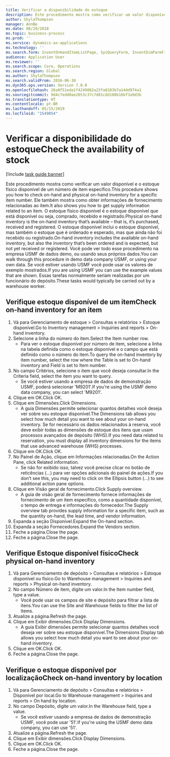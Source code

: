 ```yaml
---
title: Verificar a disponibilidade do estoque
description: Este procedimento mostra como verificar um valor disponível e o estoque físico disponível de um número de item específico.
author: ShylaThompson
manager: AnnBe
ms.date: 08/29/2018
ms.topic: business-process
ms.prod: ''
ms.service: dynamics-ax-applications
ms.technology: ''
ms.search.form: InventOnHandItemListPage, SysQueryForm, InventDimParmFixed, InventSupply, DefaultDashboard, WHSInventPhysicalOnhand, WHSOnHand
audience: Application User
ms.reviewer: ''
ms.search.scope: Core, Operations
ms.search.region: Global
ms.author: ShylaThompson
ms.search.validFrom: 2016-06-30
ms.dyn365.ops.version: Version 7.0.0
ms.openlocfilehash: 26a8f51eda1f4249862a23fa0103b7a144d974a1
ms.sourcegitcommit: 9d4c7edd0ae2053c37c7d81cdd180b16bf3a9d3b
ms.translationtype: HT
ms.contentlocale: pt-BR
ms.lasthandoff: 05/15/2019
ms.locfileid: "1549854"
---
```

# <a name="check-the-availability-of-stock"></a><span data-ttu-id="b825b-103">Verificar a disponibilidade do estoque</span><span class="sxs-lookup"><span data-stu-id="b825b-103">Check the availability of stock</span></span>

[!include [task guide banner](../../includes/task-guide-banner.md)]

<span data-ttu-id="b825b-104">Este procedimento mostra como verificar um valor disponível e o estoque físico disponível de um número de item específico.</span><span class="sxs-lookup"><span data-stu-id="b825b-104">This procedure shows you how to check on-hand and physical on-hand inventory for a specific item number.</span></span> <span data-ttu-id="b825b-105">Ele também mostra como obter informações de fornecimento relacionadas ao item.</span><span class="sxs-lookup"><span data-stu-id="b825b-105">It also shows you how to get supply information related to an item.</span></span> <span data-ttu-id="b825b-106">O estoque físico disponível é o estoque disponível que está disponível ou seja, comprado, recebido e registrado.</span><span class="sxs-lookup"><span data-stu-id="b825b-106">Physical on-hand inventory is the on-hand inventory that’s available – that is, it’s purchased, received and registered.</span></span> <span data-ttu-id="b825b-107">O estoque disponível inclui o estoque disponível, mas também o estoque que é ordenado e esperado, mas que ainda não foi recebido ou registrado.</span><span class="sxs-lookup"><span data-stu-id="b825b-107">On-hand inventory includes the available on-hand inventory, but also the inventory that’s been ordered and is expected, but not yet received or registered.</span></span> <span data-ttu-id="b825b-108">Você pode ver todo esse procedimento na empresa USMF de dados demo, ou usando seus próprios dados.</span><span class="sxs-lookup"><span data-stu-id="b825b-108">You can walk through this procedure in demo data company USMF, or using your own data.</span></span> <span data-ttu-id="b825b-109">Se você estiver usando USMF você pode usar os valores de exemplo mostrados.</span><span class="sxs-lookup"><span data-stu-id="b825b-109">If you are using USMF you can use the example values that are shown.</span></span> <span data-ttu-id="b825b-110">Essas tarefas normalmente seriam realizadas por um funcionário do depósito.</span><span class="sxs-lookup"><span data-stu-id="b825b-110">These tasks would typically be carried out by a warehouse worker.</span></span>


## <a name="check-on-hand-inventory-for-an-item"></a><span data-ttu-id="b825b-111">Verifique estoque disponível de um item</span><span class="sxs-lookup"><span data-stu-id="b825b-111">Check on-hand inventory for an item</span></span>
1. <span data-ttu-id="b825b-112">Vá para Gerenciamento de estoque > Consultas e relatórios > Estoque disponível.</span><span class="sxs-lookup"><span data-stu-id="b825b-112">Go to Inventory management > Inquiries and reports > On-hand inventory.</span></span>
2. <span data-ttu-id="b825b-113">Selecione a linha do número do item.</span><span class="sxs-lookup"><span data-stu-id="b825b-113">Select the Item number row.</span></span>
    * <span data-ttu-id="b825b-114">Para ver o estoque disponível por número de item, selecione a linha na tabela definida como o estoque disponível e o campo que está definido como o número do item.</span><span class="sxs-lookup"><span data-stu-id="b825b-114">To query the on-hand inventory by item number, select the row where the Table is set to On-hand inventory and Field is set to Item number.</span></span>  
3. <span data-ttu-id="b825b-115">No campo Critérios, selecione o item que você deseja consultar.</span><span class="sxs-lookup"><span data-stu-id="b825b-115">In the Criteria field, select the item you want to query.</span></span>
    * <span data-ttu-id="b825b-116">Se você estiver usando a empresa de dados de demonstração USMF, poderá selecionar 'M9201'.</span><span class="sxs-lookup"><span data-stu-id="b825b-116">If you're using the USMF demo data company, you can select 'M9201'.</span></span>  
4. <span data-ttu-id="b825b-117">Clique em OK.</span><span class="sxs-lookup"><span data-stu-id="b825b-117">Click OK.</span></span>
5. <span data-ttu-id="b825b-118">Clique em Dimensões.</span><span class="sxs-lookup"><span data-stu-id="b825b-118">Click Dimensions.</span></span>
    * <span data-ttu-id="b825b-119">A guia Dimensões permite selecionar quantos detalhes você deseja ver sobre seu estoque disponível.</span><span class="sxs-lookup"><span data-stu-id="b825b-119">The Dimensions tab allows you select how much detail you want to see about your on-hand inventory.</span></span> <span data-ttu-id="b825b-120">Se for necessário os dados relacionados à reserva, você deve exibir todas as dimensões de estoque dos itens que usam processos avançados de depósito (WHS).</span><span class="sxs-lookup"><span data-stu-id="b825b-120">If you need data related to reservation, you must display all inventory dimensions for the items that use advanced warehouse (WHS) processes.</span></span>  
6. <span data-ttu-id="b825b-121">Clique em OK.</span><span class="sxs-lookup"><span data-stu-id="b825b-121">Click OK.</span></span>
7. <span data-ttu-id="b825b-122">No Painel de Ação, clique em Informações relacionadas.</span><span class="sxs-lookup"><span data-stu-id="b825b-122">On the Action Pane, click Related information.</span></span>
    * <span data-ttu-id="b825b-123">Se não for exibido isso, talvez você precise clicar no botão de reticências (…) para ver opções adicionais do painel de ações.</span><span class="sxs-lookup"><span data-stu-id="b825b-123">If you don’t see this, you may need to click on the Ellipsis button (…) to see additional action pane options.</span></span>  
8. <span data-ttu-id="b825b-124">Clique em Visão geral de fornecimento.</span><span class="sxs-lookup"><span data-stu-id="b825b-124">Click Supply overview.</span></span>
    * <span data-ttu-id="b825b-125">A guia de visão geral de fornecimento fornece informações de fornecimento de um item específico, como a quantidade disponível, o tempo de entrega e informações do fornecedor.</span><span class="sxs-lookup"><span data-stu-id="b825b-125">The Supply overview tab provides supply information for a specific item, such as the quantity on-hand, the lead time, and vendor information.</span></span>  
9. <span data-ttu-id="b825b-126">Expanda a seção Disponível.</span><span class="sxs-lookup"><span data-stu-id="b825b-126">Expand the On-hand section.</span></span>
10. <span data-ttu-id="b825b-127">Expanda a seção Fornecedores.</span><span class="sxs-lookup"><span data-stu-id="b825b-127">Expand the Vendors section.</span></span>
11. <span data-ttu-id="b825b-128">Feche a página.</span><span class="sxs-lookup"><span data-stu-id="b825b-128">Close the page.</span></span>
12. <span data-ttu-id="b825b-129">Feche a página.</span><span class="sxs-lookup"><span data-stu-id="b825b-129">Close the page.</span></span>

## <a name="check-physical-on-hand-inventory"></a><span data-ttu-id="b825b-130">Verifique Estoque disponível físico</span><span class="sxs-lookup"><span data-stu-id="b825b-130">Check physical on-hand inventory</span></span>
1. <span data-ttu-id="b825b-131">Vá para Gerenciamento de depósito > Consultas e relatórios > Estoque disponível ou físico.</span><span class="sxs-lookup"><span data-stu-id="b825b-131">Go to Warehouse management > Inquiries and reports > Physical on-hand inventory.</span></span>
2. <span data-ttu-id="b825b-132">No campo Número de item, digite um valor.</span><span class="sxs-lookup"><span data-stu-id="b825b-132">In the Item number field, type a value.</span></span>
    * <span data-ttu-id="b825b-133">Você pode usar os campos de site e depósito para filtrar a lista de itens.</span><span class="sxs-lookup"><span data-stu-id="b825b-133">You can use the Site and Warehouse fields to filter the list of items.</span></span>  
3. <span data-ttu-id="b825b-134">Atualize a página.</span><span class="sxs-lookup"><span data-stu-id="b825b-134">Refresh the page.</span></span>
4. <span data-ttu-id="b825b-135">Clique em Exibir dimensões.</span><span class="sxs-lookup"><span data-stu-id="b825b-135">Click Display Dimensions.</span></span>
    * <span data-ttu-id="b825b-136">A guia Exibir dimensões permite selecionar quantos detalhes você deseja ver sobre seu estoque disponível.</span><span class="sxs-lookup"><span data-stu-id="b825b-136">The Dimensions Display tab allows you select how much detail you want to see about your on-hand inventory.</span></span>  
5. <span data-ttu-id="b825b-137">Clique em OK.</span><span class="sxs-lookup"><span data-stu-id="b825b-137">Click OK.</span></span>
6. <span data-ttu-id="b825b-138">Feche a página.</span><span class="sxs-lookup"><span data-stu-id="b825b-138">Close the page.</span></span>

## <a name="check-on-hand-inventory-by-location"></a><span data-ttu-id="b825b-139">Verifique o estoque disponível por localização</span><span class="sxs-lookup"><span data-stu-id="b825b-139">Check on-hand inventory by location</span></span>
1. <span data-ttu-id="b825b-140">Vá para Gerenciamento de depósito > Consultas e relatórios > Disponível por local.</span><span class="sxs-lookup"><span data-stu-id="b825b-140">Go to Warehouse management > Inquiries and reports > On hand by location.</span></span>
2. <span data-ttu-id="b825b-141">No campo Depósito, digite um valor.</span><span class="sxs-lookup"><span data-stu-id="b825b-141">In the Warehouse field, type a value.</span></span>
    * <span data-ttu-id="b825b-142">Se você estiver usando a empresa de dados de demonstração USMF, você pode usar '51'.</span><span class="sxs-lookup"><span data-stu-id="b825b-142">If you're using the USMF demo data company, you can use '51'.</span></span>  
3. <span data-ttu-id="b825b-143">Atualize a página.</span><span class="sxs-lookup"><span data-stu-id="b825b-143">Refresh the page.</span></span>
4. <span data-ttu-id="b825b-144">Clique em Exibir dimensões.</span><span class="sxs-lookup"><span data-stu-id="b825b-144">Click Display Dimensions.</span></span>
5. <span data-ttu-id="b825b-145">Clique em OK.</span><span class="sxs-lookup"><span data-stu-id="b825b-145">Click OK.</span></span>
6. <span data-ttu-id="b825b-146">Feche a página.</span><span class="sxs-lookup"><span data-stu-id="b825b-146">Close the page.</span></span>

